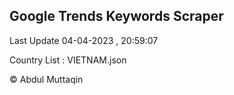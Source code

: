 

## Google Trends Keywords Scraper 
 
Last Update 04-04-2023 , 20:59:07

Country List :
VIETNAM.json



© Abdul Muttaqin 
